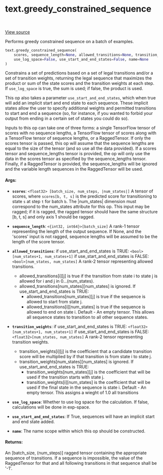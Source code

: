 <div itemscope itemtype="http://developers.google.com/ReferenceObject">
<meta itemprop="name" content="text.greedy_constrained_sequence" />
<meta itemprop="path" content="Stable" />
</div>

# text.greedy_constrained_sequence

<!-- Insert buttons and diff -->

<table class="tfo-notebook-buttons tfo-api" align="left">
</table>

<a target="_blank" href="https://github.com/tensorflow/text/tree/master/tensorflow_text/python/ops/greedy_constrained_sequence_op.py">View source</a>



Performs greedy constrained sequence on a batch of examples.

```python
text.greedy_constrained_sequence(
    scores, sequence_length=None, allowed_transitions=None, transition_weights=None,
    use_log_space=False, use_start_and_end_states=False, name=None
)
```



<!-- Placeholder for "Used in" -->

Constrains a set of predictions based on a set of legal transitions
and/or a set of transition weights, returning the legal sequence that
maximizes the product or sum of the state scores and the transition weights
at each step. If `use_log_space` is true, the sum is used; if false, the
product is used.

This op also takes a parameter `use_start_and_end_states`, which when true
will add an implicit start and end state to each sequence. These implicit
states allow the user to specify additional weights and permitted transitions
to start and end a sequence (so, for instance, if you wanted to forbid your
output from ending in a certain set of states you could do so).

Inputs to this op can take one of three forms: a single TensorFlow tensor
of scores with no sequence lengths, a TensorFlow tensor of scores along
with a TensorFlow tensor of sequence lengths, or a RaggedTensor. If only the
scores tensor is passed, this op will assume that the sequence lengths are
equal to the size of the tensor (and so use all the data provided). If a
scores tensor and sequence_lengths tensor is provided, the op will only
use the data in the scores tensor as specified by the sequence_lengths tensor.
Finally, if a RaggedTensor is provided, the sequence_lengths will be ignored
and the variable length sequences in the RaggedTensor will be used.

#### Args:


* <b>`scores`</b>: `<float32> [batch_size, num_steps, |num_states|]`
  A tensor of scores, where `scores[b, t, s]` is the predicted score for
  transitioning to state `s` at step `t` for batch `b`. The |num_states|
  dimension must correspond to the num_states attribute for this op. This
  input may be ragged; if it is ragged, the ragged tensor should have the
  same structure [b, t, s] and only axis 1 should be ragged.

* <b>`sequence_length`</b>: `<{int32, int64}>[batch_size]`
  A rank-1 tensor representing the length of the output sequence. If None,
  and the 'scores' input is not ragged, sequence lengths will be assumed
  to be the length of the score tensor.

* <b>`allowed_transitions`</b>:   if use_start_and_end_states is TRUE:
    `<bool>[num_states+1, num_states+1]`
  if use_start_and_end_states is FALSE:
    `<bool>[num_states, num_states]`
  A rank-2 tensor representing allowed transitions.
  - allowed_transitions[i][j] is true if the transition from state i to
      state j is allowed for i and j in 0...(num_states).
  - allowed_transitions[num_states][num_states] is ignored.
  If use_start_and_end_states is TRUE:
    - allowed_transitions[num_states][j] is true if the sequence is allowed
        to start from state j.
    - allowed_transitions[i][num_states] is true if the sequence is allowed
        to end on state i.
  Default - An empty tensor. This allows all sequence states to transition
    to all other sequence states.

* <b>`transition_weights`</b>:   if use_start_and_end_states is TRUE:
    `<float32>[num_states+1, num_states+1]`
  if use_start_and_end_states is FALSE:
    `<float32>[num_states, num_states]`
  A rank-2 tensor representing transition weights.
  - transition_weights[i][j] is the coefficient that a candidate transition
      score will be multiplied by if that transition is from state i to
      state j.
  - transition_weights[num_states][num_states] is ignored.
  If use_start_and_end_states is TRUE:
    - transition_weights[num_states][j] is the coefficient that will be used
        if the transition starts with state j.
    - transition_weights[i][num_states] is the coefficient that will be used
        if the final state in the sequence is state i.
  Default - An empty tensor. This assigns a wieght of 1.0 all transitions

* <b>`use_log_space`</b>: Whether to use log space for the calculation. If false,
  calculations will be done in exp-space.

* <b>`use_start_and_end_states`</b>: If True, sequences will have an implicit start
  and end state added.

* <b>`name`</b>: The name scope within which this op should be constructed.


#### Returns:

An <int32>[batch_size, (num_steps)] ragged tensor containing the appropriate
sequence of transitions. If a sequence is impossible, the value of the
RaggedTensor for that and all following transitions in that sequence shall
be '-1'.

